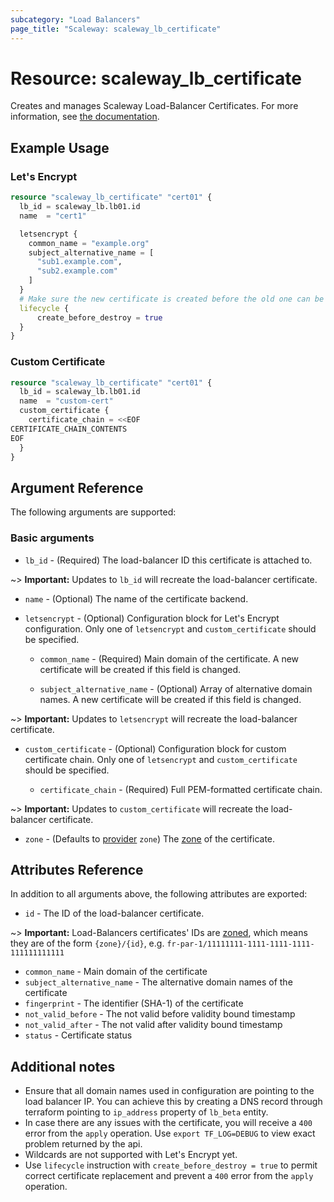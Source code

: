 ```yaml
---
subcategory: "Load Balancers"
page_title: "Scaleway: scaleway_lb_certificate"
---
```


# Resource: scaleway_lb_certificate

Creates and manages Scaleway Load-Balancer Certificates.
For more information, see [the documentation](https://www.scaleway.com/en/developers/api/load-balancer/zoned-api/#path-certificate).

## Example Usage

### Let's Encrypt

```terraform
resource "scaleway_lb_certificate" "cert01" {
  lb_id = scaleway_lb.lb01.id
  name  = "cert1"

  letsencrypt {
    common_name = "example.org"
    subject_alternative_name = [
      "sub1.example.com",
      "sub2.example.com"
    ]
  }
  # Make sure the new certificate is created before the old one can be replaced
  lifecycle {
      create_before_destroy = true
  }
}
```

### Custom Certificate

```terraform
resource "scaleway_lb_certificate" "cert01" {
  lb_id = scaleway_lb.lb01.id
  name  = "custom-cert"
  custom_certificate {
    certificate_chain = <<EOF
CERTIFICATE_CHAIN_CONTENTS
EOF
  }
}
```

## Argument Reference

The following arguments are supported:

### Basic arguments

- `lb_id` - (Required) The load-balancer ID this certificate is attached to.

~> **Important:** Updates to `lb_id` will recreate the load-balancer certificate.

- `name` - (Optional) The name of the certificate backend.

- `letsencrypt` - (Optional) Configuration block for Let's Encrypt configuration. Only one of `letsencrypt` and `custom_certificate` should be specified.

    - `common_name` - (Required) Main domain of the certificate. A new certificate will be created if this field is changed.

    - `subject_alternative_name` - (Optional) Array of alternative domain names.  A new certificate will be created if this field is changed.

~> **Important:** Updates to `letsencrypt` will recreate the load-balancer certificate.

- `custom_certificate` - (Optional) Configuration block for custom certificate chain. Only one of `letsencrypt` and `custom_certificate` should be specified.

    - `certificate_chain` - (Required) Full PEM-formatted certificate chain.

~> **Important:** Updates to `custom_certificate` will recreate the load-balancer certificate.

- `zone` - (Defaults to [provider](../index.md#zone) `zone`) The [zone](../guides/regions_and_zones.md#zones) of the certificate.

## Attributes Reference

In addition to all arguments above, the following attributes are exported:

- `id` - The ID of the load-balancer certificate.

~> **Important:** Load-Balancers certificates' IDs are [zoned](../guides/regions_and_zones.md#resource-ids), which means they are of the form `{zone}/{id}`, e.g. `fr-par-1/11111111-1111-1111-1111-111111111111`

- `common_name` - Main domain of the certificate
- `subject_alternative_name` - The alternative domain names of the certificate
- `fingerprint` - The identifier (SHA-1) of the certificate
- `not_valid_before` - The not valid before validity bound timestamp
- `not_valid_after` - The not valid after validity bound timestamp
- `status` - Certificate status

## Additional notes

* Ensure that all domain names used in configuration are pointing to the load balancer IP.
  You can achieve this by creating a DNS record through terraform pointing to  `ip_address` property of `lb_beta` entity.
* In case there are any issues with the certificate, you will receive a `400` error from the `apply` operation.
  Use `export TF_LOG=DEBUG` to view exact problem returned by the api.
* Wildcards are not supported with Let's Encrypt yet.
* Use `lifecycle` instruction with `create_before_destroy = true` to permit correct certificate replacement and prevent a `400` error from the `apply` operation.
